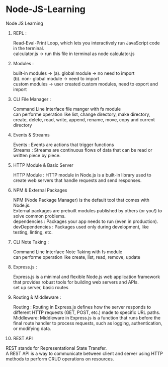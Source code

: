 # Node-JS-Learning
Node JS Learning

1. REPL :
   
   Read-Eval-Print Loop, which lets you interactively run JavaScript code in the terminal.   
   calculator.js -> run this file in terminal as node calculator.js

2. Modules :
   
   built-in modules -> (a). global module -> no need to import   
                       (b). non- global module -> need to import   
   custom modules -> user created custom modules, need to export and import

3. CLI File Manager :

   Command Line Interface file manger with fs module   
   can performe operation like list, change directory, make directory, create, delete, read, write, append, rename, move, copy and current directory

4. Events & Streams
  
   Events : Events are actions that trigger functions   
   Streams : Streams are continuous flows of data that can be read or written piece by piece.

5. HTTP Module & Basic Server

   HTTP Module : HTTP module in Node.js is a built-in library used to create web servers that handle requests and send responses.

6. NPM & External Packages

   NPM (Node Package Manager) is the default tool that comes with Node.js.   
   External packages are prebuilt modules published by others (or you!) to solve common problems.   
   dependencies : Packages your app needs to run (even in production).   
   devDependencies : Packages used only during development, like testing, linting, etc.   

7. CLI Note Taking :

   Command Line Interface Note Taking with fs module   
   can performe operation like create, list, read, remove, update

8. Express.js :

   Express.js is a minimal and flexible Node.js web application framework that provides robust tools for building web servers and APIs.   
   set up server, basic routes

9. Routing & Middleware :

   Routing : Routing in Express.js defines how the server responds to different HTTP requests (GET, POST, etc.) made to specific URL paths.   
   Middleware: Middleware in Express.js is a function that runs before the final route handler to process requests, such as logging, authentication, or modifying data.

10. REST API
    
   REST stands for Representational State Transfer.   
   A REST API is a way to communicate between client and server using HTTP methods to perform CRUD operations on resources.
   
